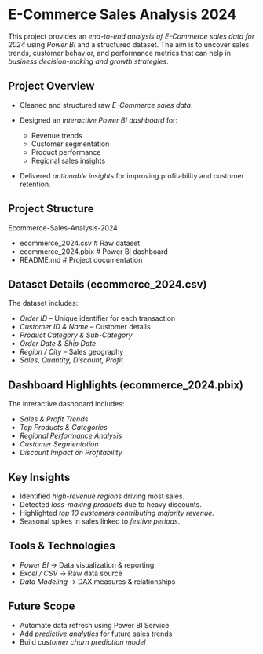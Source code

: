 # E-Commerce Sales Analysis 2024

This project provides an *end-to-end analysis of E-Commerce sales data for 2024* using *Power BI* and a structured dataset. The aim is to uncover sales trends, customer behavior, and performance metrics that can help in *business decision-making and growth strategies*.

## Project Overview

* Cleaned and structured raw *E-Commerce sales data*.
* Designed an *interactive Power BI dashboard* for:

  * Revenue trends
  * Customer segmentation
  * Product performance
  * Regional sales insights
* Delivered *actionable insights* for improving profitability and customer retention.

## Project Structure


Ecommerce-Sales-Analysis-2024

 * ecommerce_2024.csv   # Raw dataset
 * ecommerce_2024.pbix  # Power BI dashboard
 * README.md            # Project documentation


## Dataset Details (ecommerce_2024.csv)

The dataset includes:

* *Order ID* – Unique identifier for each transaction
* *Customer ID & Name* – Customer details
* *Product Category & Sub-Category*
* *Order Date & Ship Date*
* *Region / City* – Sales geography
* *Sales, Quantity, Discount, Profit*

## Dashboard Highlights (ecommerce_2024.pbix)

The interactive dashboard includes:

* *Sales & Profit Trends* 
* *Top Products & Categories* 
* *Regional Performance Analysis* 
* *Customer Segmentation* 
* *Discount Impact on Profitability* 

## Key Insights

* Identified *high-revenue regions* driving most sales.
* Detected *loss-making products* due to heavy discounts.
* Highlighted *top 10 customers contributing majority revenue*.
* Seasonal spikes in sales linked to *festive periods*.

## Tools & Technologies

* *Power BI* → Data visualization & reporting
* *Excel / CSV* → Raw data source
* *Data Modeling* → DAX measures & relationships

## Future Scope

* Automate data refresh using Power BI Service
* Add *predictive analytics* for future sales trends
* Build *customer churn prediction model*
